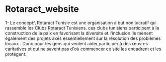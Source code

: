 # Rotaract_website
1- Le concept:\\
Rotaract Tunisie est une organisation à but non lucratif qui rassemble les Clubs Rotaract Tunisiens. 
ces clubs tunisiens participent à la construction de la paix en favorisant la diversité et l'inclusion.Ils mènent également  des projets axés essentiellement sur la résolution des problèmes locaux .
Donc pour les gens qui veulent aider,participer à des œuvres caritatives et qui ne savent pas d'où commencer ce site les encadrent et les protegent.
